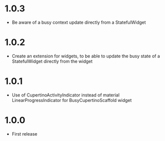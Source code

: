 # 1.0.3
- Be aware of a busy context update directly from a StatefulWidget

# 1.0.2
- Create an extension for widgets, to be able to update the busy state of a StatefulWidget directly from the widget

# 1.0.1
- Use of CupertinoActivityIndicator instead of material LinearProgressIndicator for BusyCupertinoScaffold widget

# 1.0.0
- First release